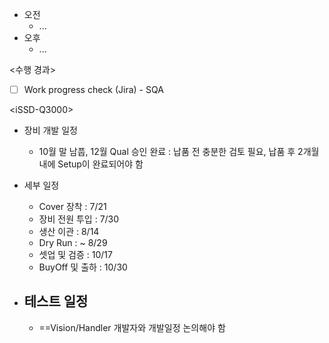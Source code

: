 - 오전
	- ...
- 오후
	- ...

<수행 경과>
- [ ] Work progress check (Jira) - SQA

\<iSSD-Q3000>
- 장비 개발 일정
	- 10월 말 남풉, 12월 Qual 승인 완료 : 납품 전 충분한 검토 필요, 납품 후 2개월 내에 Setup이 완료되어야 함  

- 세부 일정  
	- Cover 장착 : 7/21  
	- 장비 전원 투입 : 7/30  
	- 생산 이관 : 8/14  
	- Dry Run : ~ 8/29  
	- 셋업 및 검증 : 10/17  
	- BuyOff 및 출하 : 10/30 

- 테스트 일정
	- 
	- ==Vision/Handler 개발자와 개발일정 논의해야 함